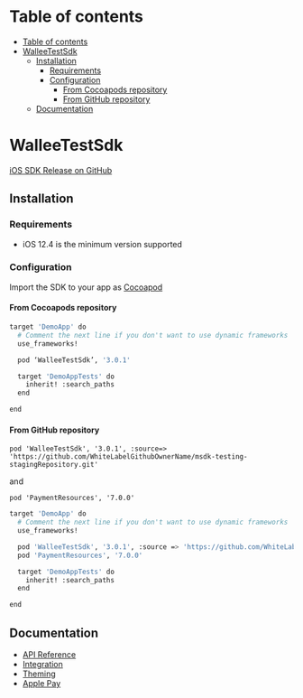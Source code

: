 # Table of contents

- [Table of contents](#table-of-contents)
- [WalleeTestSdk](#walleetestsdk)
  - [Installation](#installation)
    - [Requirements](#requirements)
    - [Configuration](#configuration)
      - [From Cocoapods repository](#from-cocoapods-repository)
      - [From GitHub repository](#from-github-repository)
  - [Documentation](#documentation)

# WalleeTestSdk

[iOS SDK Release on GitHub](https://github.com/WhiteLabelGithubOwnerName/msdk-testing-stagingRepository/releases)

## Installation

### Requirements

- iOS 12.4 is the minimum version supported

### Configuration

Import the SDK to your app as [Cocoapod](https://cocoapods.org/)

#### From Cocoapods repository

```sh
target 'DemoApp' do
  # Comment the next line if you don't want to use dynamic frameworks
  use_frameworks!

  pod ‘WalleeTestSdk’, '3.0.1'

  target 'DemoAppTests' do
    inherit! :search_paths
  end

end
```

#### From GitHub repository

`pod 'WalleeTestSdk', '3.0.1', :source=> 'https://github.com/WhiteLabelGithubOwnerName/msdk-testing-stagingRepository.git'`

and

`pod 'PaymentResources', '7.0.0'`

```sh
target 'DemoApp' do
  # Comment the next line if you don't want to use dynamic frameworks
  use_frameworks!

  pod 'WalleeTestSdk', '3.0.1', :source => 'https://github.com/WhiteLabelGithubOwnerName/msdk-testing-stagingRepository.git'
  pod 'PaymentResources', '7.0.0'

  target 'DemoAppTests' do
    inherit! :search_paths
  end

end
```

## Documentation

- [API Reference](./docs/api-reference.md)
- [Integration](./docs/integration.md)
- [Theming](./docs/theming.md)
- [Apple Pay](./docs/apple-pay.md)
